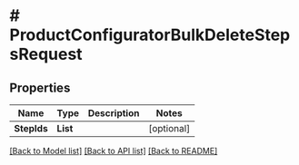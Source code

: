 # # ProductConfiguratorBulkDeleteStepsRequest


## Properties 


Name | Type | Description | Notes
------------ | ------------- | ------------- | -------------
**StepIds**| **List<string>** |   | [optional]


[[Back to Model list]](../../README.md#models) [[Back to API list]](../../README.md#endpoints) [[Back to README]](../../README.md)

